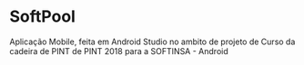 # SoftPool


Aplicação Mobile, feita em Android Studio no ambito de projeto de Curso da cadeira de PINT de PINT 2018 para a SOFTINSA - Android

